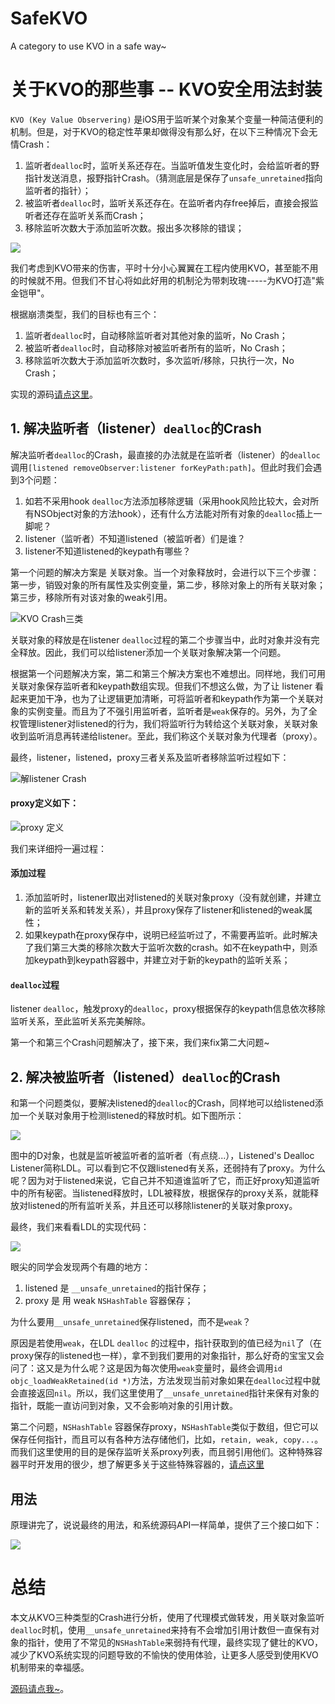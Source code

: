 # SafeKVO
A category to use KVO in a safe way~

# 关于KVO的那些事 -- KVO安全用法封装

`KVO (Key Value Observering)` 是iOS用于监听某个对象某个变量一种简洁便利的机制。但是，对于KVO的稳定性苹果却做得没有那么好，在以下三种情况下会无情Crash：

1. 监听者`dealloc`时，监听关系还存在。当监听值发生变化时，会给监听者的野指针发送消息，报野指针Crash。（猜测底层是保存了`unsafe_unretained`指向监听者的指针）；
2. 被监听者`dealloc`时，监听关系还存在。在监听者内存free掉后，直接会报监听者还存在监听关系而Crash；
3. 移除监听次数大于添加监听次数。报出多次移除的错误；

![](http://i.niupic.com/images/2017/07/31/e0988M.jpeg)

我们考虑到KVO带来的伤害，平时十分小心翼翼在工程内使用KVO，甚至能不用的时候就不用。但我们不甘心将如此好用的机制沦为带刺玫瑰-----为KVO打造"紫金铠甲"。

根据崩溃类型，我们的目标也有三个：

1. 监听者`dealloc`时，自动移除监听者对其他对象的监听，No Crash；
2. 被监听者`dealloc`时，自动移除对被监听者所有的监听，No Crash；
3. 移除监听次数大于添加监听次数时，多次监听/移除，只执行一次，No Crash；

实现的源码[请点这里](https://github.com/DoubleHH/SafeKVO)。

## 1. 解决监听者（listener）`dealloc`的Crash

解决监听者`dealloc`的Crash，最直接的办法就是在监听者（listener）的`dealloc`调用`[listened removeObserver:listener forKeyPath:path]`。但此时我们会遇到3个问题：

1. 如若不采用hook `dealloc`方法添加移除逻辑（采用hook风险比较大，会对所有NSObject对象的方法hook），还有什么方法能对所有对象的`dealloc`插上一脚呢？
2. listener（监听者）不知道listened（被监听者）们是谁？
3. listener不知道listened的keypath有哪些？

第一个问题的解决方案是 关联对象。当一个对象释放时，会进行以下三个步骤：第一步，销毁对象的所有属性及实例变量，第二步，移除对象上的所有关联对象；第三步，移除所有对该对象的weak引用。

![KVO Crash三类](http://i.niupic.com/images/2017/07/27/YwsD1r.png)

关联对象的释放是在listener `dealloc`过程的第二个步骤当中，此时对象并没有完全释放。因此，我们可以给listener添加一个关联对象解决第一个问题。

根据第一个问题解决方案，第二和第三个解决方案也不难想出。同样地，我们可用关联对象保存监听者和keypath数组实现。但我们不想这么做，为了让 listener 看起来更加干净，也为了让逻辑更加清晰，可将监听者和keypath作为第一个关联对象的实例变量。而且为了不强引用监听者，监听者是`weak`保存的。另外，为了全权管理listener对listened的行为，我们将监听行为转给这个关联对象，关联对象收到监听消息再转递给listener。至此，我们称这个关联对象为代理者（proxy）。

最终，listener，listened，proxy三者关系及监听者移除监听过程如下：

![解listener Crash](http://i.niupic.com/images/2017/08/01/r0U3n0.jpeg)

#### proxy定义如下：

![proxy 定义](http://i.niupic.com/images/2017/08/01/vCKMIW.png)

我们来详细捋一遍过程：

#### 添加过程

1. 添加监听时，listener取出对listened的关联对象proxy（没有就创建，并建立新的监听关系和转发关系），并且proxy保存了listener和listened的weak属性；
2. 如果keypath在proxy保存中，说明已经监听过了，不需要再监听。此时解决了我们第三大类的移除次数大于监听次数的crash。如不在keypath中，则添加keypath到keypath容器中，并建立对于新的keypath的监听关系；

#### `dealloc`过程

listener `dealloc`，触发proxy的`dealloc`，proxy根据保存的keypath信息依次移除监听关系，至此监听关系完美解除。

第一个和第三个Crash问题解决了，接下来，我们来fix第二大问题~

## 2. 解决被监听者（listened）`dealloc`的Crash

和第一个问题类似，要解决listened的`dealloc`的Crash，同样地可以给listened添加一个关联对象用于检测listened的释放时机。如下图所示：

![](http://i.niupic.com/images/2017/08/01/2i7ILT.jpeg)

图中的D对象，也就是监听被监听者的监听者（有点绕...），Listened's Dealloc Listener简称LDL。可以看到它不仅跟listened有关系，还弱持有了proxy。为什么呢？因为对于listened来说，它自己并不知道谁监听了它，而正好proxy知道监听中的所有秘密。当listened释放时，LDL被释放，根据保存的proxy关系，就能释放对listened的所有监听关系，并且还可以移除listener的关联对象proxy。

最终，我们来看看LDL的实现代码：

![](http://i.niupic.com/images/2017/08/01/BvoUIM.png)

眼尖的同学会发现两个有趣的地方：  

1. listened 是 `__unsafe_unretained`的指针保存；
2. proxy 是 用 weak `NSHashTable` 容器保存；

为什么要用`__unsafe_unretained`保存listened，而不是`weak`？

原因是若使用`weak`，在LDL `dealloc` 的过程中，指针获取到的值已经为`nil`了（在proxy保存的listened也一样），拿不到我们要用的对象指针，那么好奇的宝宝又会问了：这又是为什么呢？这是因为每次使用`weak`变量时，最终会调用`id objc_loadWeakRetained(id *)`方法，方法发现当前对象如果在`dealloc`过程中就会直接返回`nil`。所以，我们这里使用了`__unsafe_unretained`指针来保有对象的指针，既能一直访问到对象，又不会影响对象的引用计数。

第二个问题，`NSHashTable` 容器保存proxy，`NSHashTable`类似于数组，但它可以保存任何指针，而且可以有各种方法存储他们，比如，`retain, weak, copy...`。而我们这里使用的目的是保存监听关系proxy列表，而且弱引用他们。这种特殊容器平时开发用的很少，想了解更多关于这些特殊容器的，[请点这里](http://nshipster.cn/nshashtable-and-nsmaptable/)

## 用法

原理讲完了，说说最终的用法，和系统源码API一样简单，提供了三个接口如下：

![](http://i.niupic.com/images/2017/08/01/OMicMn.png)

# 总结

本文从KVO三种类型的Crash进行分析，使用了代理模式做转发，用关联对象监听`dealloc`时机，使用`__unsafe_unretained`来持有不会增加引用计数但一直保有对象的指针，使用了不常见的`NSHashTable`来弱持有代理，最终实现了健壮的KVO，减少了KVO系统实现的问题导致的不愉快的使用体验，让更多人感受到使用KVO机制带来的幸福感。

[源码请点我~](https://github.com/DoubleHH/SafeKVO)。